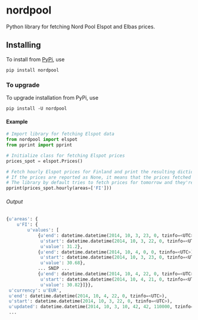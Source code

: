 # nordpool

Python library for fetching Nord Pool Elspot and Elbas prices.

## Installing

To install from [PyPi](https://pypi.org/project/nordpool/), use

`pip install nordpool`

### To upgrade

To upgrade installation from PyPi, use

`pip install -U nordpool`

#### Example

```python
# Import library for fetching Elspot data
from nordpool import elspot
from pprint import pprint

# Initialize class for fetching Elspot prices
prices_spot = elspot.Prices()

# Fetch hourly Elspot prices for Finland and print the resulting dictionary
# If the prices are reported as None, it means that the prices fetched aren't yet available.
# The library by default tries to fetch prices for tomorrow and they're released ~13:00 Swedish time.
pprint(prices_spot.hourly(areas=['FI']))
```

###### Output

```python
{u'areas': {
    u'FI': {
        u'values': [
            {u'end': datetime.datetime(2014, 10, 3, 23, 0, tzinfo=<UTC>),
             u'start': datetime.datetime(2014, 10, 3, 22, 0, tzinfo=<UTC>),
             u'value': 31.2},
            {u'end': datetime.datetime(2014, 10, 4, 0, 0, tzinfo=<UTC>),
             u'start': datetime.datetime(2014, 10, 3, 23, 0, tzinfo=<UTC>),
             u'value': 30.68},
            ... SNIP ...
            {u'end': datetime.datetime(2014, 10, 4, 22, 0, tzinfo=<UTC>),
             u'start': datetime.datetime(2014, 10, 4, 21, 0, tzinfo=<UTC>),
             u'value': 30.82}]}},
 u'currency': u'EUR',
 u'end': datetime.datetime(2014, 10, 4, 22, 0, tzinfo=<UTC>),
 u'start': datetime.datetime(2014, 10, 3, 22, 0, tzinfo=<UTC>),
 u'updated': datetime.datetime(2014, 10, 3, 10, 42, 42, 110000, tzinfo=<UTC>)}
 ...
```
